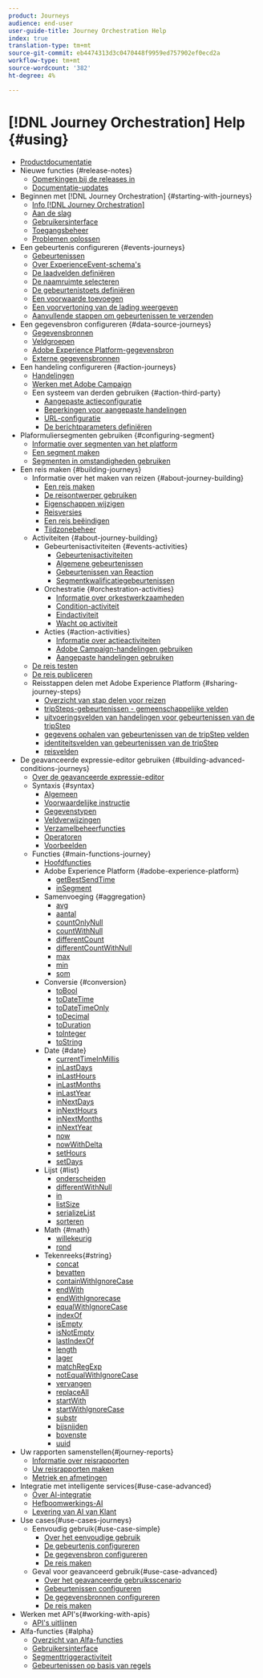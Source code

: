 ```yaml
---
product: Journeys
audience: end-user
user-guide-title: Journey Orchestration Help
index: true
translation-type: tm+mt
source-git-commit: eb4474313d3c0470448f9959ed757902ef0ecd2a
workflow-type: tm+mt
source-wordcount: '382'
ht-degree: 4%

---
```



# [!DNL Journey Orchestration] Help {#using}

+ [Productdocumentatie](journey-orchestration-home.md)
+ Nieuwe functies {#release-notes}
   + [Opmerkingen bij de releases in](using/release-notes/release-notes.md)
   + [Documentatie-updates](using/release-notes/documentation-updates.md)
+ Beginnen met [!DNL Journey Orchestration] {#starting-with-journeys}
   + [Info [!DNL Journey Orchestration]](using/about/about-journey-orchestration.md)
   + [Aan de slag](using/about/get-started.md)
   + [Gebruikersinterface](using/about/user-interface.md)
   + [Toegangsbeheer](using/about/access-management.md)
   + [Problemen oplossen](using/about/troubleshooting.md)
+ Een gebeurtenis configureren {#events-journeys}
   + [Gebeurtenissen](using/event/about-events.md)
   + [Over ExperienceEvent-schema&#39;s](using/event/experience-event-schema.md)
   + [De laadvelden definiëren](using/event/defining-the-payload-fields.md)
   + [De naamruimte selecteren](using/event/selecting-the-namespace.md)
   + [De gebeurtenistoets definiëren](using/event/defining-the-event-key.md)
   + [Een voorwaarde toevoegen](using/event/adding-a-condition.md)
   + [Een voorvertoning van de lading weergeven](using/event/previewing-the-payload.md)
   + [Aanvullende stappen om gebeurtenissen te verzenden](using/event/additional-steps-to-send-events-to-journey-orchestration.md)
+ Een gegevensbron configureren {#data-source-journeys}
   + [Gegevensbronnen](using/datasource/about-data-sources.md)
   + [Veldgroepen](using/datasource/field-groups.md)
   + [Adobe Experience Platform-gegevensbron](using/datasource/adobe-experience-platform-data-source.md)
   + [Externe gegevensbronnen](using/datasource/external-data-sources.md)
+ Een handeling configureren {#action-journeys}
   + [Handelingen](using/action/action.md)
   + [Werken met Adobe Campaign](using/action/working-with-adobe-campaign.md)
   + Een systeem van derden gebruiken {#action-third-party}
      + [Aangepaste actieconfiguratie](using/action/about-custom-action-configuration.md)
      + [Beperkingen voor aangepaste handelingen](using/action/custom-action-limitations.md)
      + [URL-configuratie](using/action/url-configuration.md)
      + [De berichtparameters definiëren](using/action/defining-the-message-parameters.md)
+ Plaformuliersegmenten gebruiken {#configuring-segment}
   + [Informatie over segmenten van het platform](using/segment/about-segments.md)
   + [Een segment maken](using/segment/creating-a-segment.md)
   + [Segmenten in omstandigheden gebruiken](using/segment/using-a-segment.md)
+ Een reis maken {#building-journeys}
   + Informatie over het maken van reizen {#about-journey-building}
      + [Een reis maken](using/building-journeys/journey.md)
      + [De reisontwerper gebruiken](using/building-journeys/using-the-journey-designer.md)
      + [Eigenschappen wijzigen](using/building-journeys/changing-properties.md)
      + [Reisversies](using/building-journeys/journey-versions.md)
      + [Een reis beëindigen](using/building-journeys/terminating-a-journey.md)
      + [Tijdzonebeheer](using/building-journeys/timezone-management.md)
   + Activiteiten {#about-journey-building}
      + Gebeurtenisactiviteiten {#events-activities}
         + [Gebeurtenisactiviteiten](using/building-journeys/event-activities.md)
         + [Algemene gebeurtenissen](using/building-journeys/general-events.md)
         + [Gebeurtenissen van Reaction](using/building-journeys/reaction-events.md)
         + [Segmentkwalificatiegebeurtenissen](using/building-journeys/segment-qualification-events.md)
      + Orchestratie {#orchestration-activities}
         + [Informatie over orkestwerkzaamheden](using/building-journeys/about-orchestration-activities.md)
         + [Condition-activiteit](using/building-journeys/condition-activity.md)
         + [Eindactiviteit](using/building-journeys/end-activity.md)
         + [Wacht op activiteit](using/building-journeys/wait-activity.md)
      + Acties {#action-activities}
         + [Informatie over actieactiviteiten](using/building-journeys/about-action-activities.md)
         + [Adobe Campaign-handelingen gebruiken](using/building-journeys/using-adobe-campaign-actions.md)
         + [Aangepaste handelingen gebruiken](using/building-journeys/using-custom-actions.md)
   + [De reis testen](using/building-journeys/testing-the-journey.md)
   + [De reis publiceren](using/building-journeys/publishing-the-journey.md)
   + Reisstappen delen met Adobe Experience Platform {#sharing-journey-steps}
      + [Overzicht van stap delen voor reizen](using/building-journeys/sharing-overview.md)
      + [tripSteps-gebeurtenissen - gemeenschappelijke velden](using/building-journeys/sharing-common-fields.md)
      + [uitvoeringsvelden van handelingen voor gebeurtenissen van de tripStep](using/building-journeys/sharing-execution-fields.md)
      + [gegevens ophalen van gebeurtenissen van de tripStep velden](using/building-journeys/sharing-fetch-fields.md)
      + [identiteitsvelden van gebeurtenissen van de tripStep](using/building-journeys/sharing-identity-fields.md)
      + [reisvelden](using/building-journeys/sharing-journey-fields.md)
+ De geavanceerde expressie-editor gebruiken {#building-advanced-conditions-journeys}
   + [Over de geavanceerde expressie-editor](using/expression/expressionadvanced.md)
   + Syntaxis {#syntax}
      + [Algemeen](using/expression/generalities.md)
      + [Voorwaardelijke instructie](using/expression/conditional-instruction.md)
      + [Gegevenstypen](using/expression/data-types.md)
      + [Veldverwijzingen](using/expression/field-references.md)
      + [Verzamelbeheerfuncties](using/expression/collection-management-functions.md)
      + [Operatoren](using/expression/operators.md)
      + [Voorbeelden](using/expression/advanced-editor-use-cases.md)
   + Functies {#main-functions-journey}
      + [Hoofdfuncties](using/expression/functions.md)
      + Adobe Experience Platform {#adobe-experience-platform}
         + [getBestSendTime](using/functions/functiongetbestsendtime.md)
         + [inSegment](using/functions/functioninsegment.md)
      + Samenvoeging {#aggregation}
         + [avg](using/functions/functionavg.md)
         + [aantal](using/functions/functioncount.md)
         + [countOnlyNull](using/functions/functioncountonlynull.md)
         + [countWithNull](using/functions/functioncountwithnull.md)
         + [differentCount](using/functions/functiondistinctcount.md)
         + [differentCountWithNull](using/functions/functiondistinctcountwithnull.md)
         + [max](using/functions/functionmax.md)
         + [min](using/functions/functionmin.md)
         + [som](using/functions/functionsum.md)
      + Conversie {#conversion}
         + [toBool](using/functions/functiontobool.md)
         + [toDateTime](using/functions/functiontodatetime.md)
         + [toDateTimeOnly](using/functions/functiontodatetimeonly.md)
         + [toDecimal](using/functions/functiontodecimal.md)
         + [toDuration](using/functions/functiontoduration.md)
         + [toInteger](using/functions/functiontointeger.md)
         + [toString](using/functions/functiontostring.md)
      + Date {#date}
         + [currentTime &#x200B; InMillis](using/functions/functioncurrenttimeinmillis.md)
         + [inLastDays](using/functions/functioninlastdays.md)
         + [inLastHours](using/functions/functioninlasthours.md)
         + [inLastMonths](using/functions/functioninlastmonths.md)
         + [inLastYear](using/functions/functioninlastyears.md)
         + [inNextDays](using/functions/functioninnextdays.md)
         + [inNextHours](using/functions/functioninnexthours.md)
         + [inNextMonths](using/functions/functioninnextmonths.md)
         + [inNextYear](using/functions/functioninnextyears.md)
         + [now](using/functions/functionnow.md)
         + [nowWithDelta](using/functions/functionnowwithdelta.md)
         + [setHours](using/functions/functionsethours.md)
         + [setDays](using/functions/functionsetdays.md)
      + Lijst {#list}
         + [onderscheiden](using/functions/functiondistinct.md)
         + [differentWithNull](using/functions/functiondistinctwithnull.md)
         + [in](using/functions/functionin.md)
         + [listSize](using/functions/functionlistsize.md)
         + [serializeList](using/functions/functionserializelist.md)
         + [sorteren](using/functions/functionsort.md)
      + Math {#math}
         + [willekeurig](using/functions/functionrandom.md)
         + [rond](using/functions/functionround.md)
      + Tekenreeks{#string}
         + [concat](using/functions/functionconcat.md)
         + [bevatten](using/functions/functioncontain.md)
         + [containWithIgnoreCase](using/functions/functioncontainwithignorecase.md)
         + [endWith](using/functions/functionendwith.md)
         + [endWithIgnorecase](using/functions/functionendwithignorecase.md)
         + [equalWithIgnoreCase](using/functions/functionequalignorecase.md)
         + [indexOf](using/functions/functionindexof.md)
         + [isEmpty](using/functions/functionisempty.md)
         + [isNotEmpty](using/functions/functionisnotempty.md)
         + [lastIndexOf](using/functions/functionlastindexof.md)
         + [length](using/functions/functionlength.md)
         + [lager](using/functions/functionlower.md)
         + [matchRegExp](using/functions/functionmatchregexp.md)
         + [notEqualWithIgnoreCase](using/functions/functionnotequalignorecase.md)
         + [vervangen](using/functions/functionreplace.md)
         + [replaceAll](using/functions/functionreplaceall.md)
         + [startWith](using/functions/functionstartwith.md)
         + [startWithIgnoreCase](using/functions/functionstartwithignorecase.md)
         + [substr](using/functions/functionsubstr.md)
         + [bijsnijden](using/functions/functiontrim.md)
         + [bovenste](using/functions/functionupper.md)
         + [uuid](using/functions/functionuuid.md)
+ Uw rapporten samenstellen{#journey-reports}
   + [Informatie over reisrapporten](using/reporting/about-journey-reports.md)
   + [Uw reisrapporten maken](using/reporting/creating-your-journey-reports.md)
   + [Metriek en afmetingen](using/reporting/metrics-and-dimensions.md)
+ Integratie met intelligente services{#use-case-advanced}
   + [Over AI-integratie](using/ai-services/ai-services-overview.md)
   + [Hefboomwerkings-AI](using/ai-services/leveraging-fatigue-scores.md)
   + [Levering van AI van Klant](using/ai-services/leveraging-customer-ai.md)
+ Use cases{#use-cases-journeys}
   + Eenvoudig gebruik{#use-case-simple}
      + [Over het eenvoudige gebruik](using/usecase/about-the-simple-use-case.md)
      + [De gebeurtenis configureren](using/usecase/configuring-the-event.md)
      + [De gegevensbron configureren](using/usecase/configuring-the-data-source.md)
      + [De reis maken](using/usecase/simple-uc-building-the-journey.md)
   + Geval voor geavanceerd gebruik{#use-case-advanced}
      + [Over het geavanceerde gebruiksscenario](using/usecase/about-the-advanced-use-case.md)
      + [Gebeurtenissen configureren](using/usecase/configuring-the-events.md)
      + [De gegevensbronnen configureren](using/usecase/configuring-the-data-sources.md)
      + [De reis maken](using/usecase/building-the-journey.md)
+ Werken met API&#39;s{#working-with-apis}
   + [API&#39;s uitlijnen](using/api/capping.md)
+ Alfa-functies {#alpha}
   + [Overzicht van Alfa-functies](using/alpha/alpha-overview.md)
   + [Gebruikersinterface](using/alpha/alpha-interface.md)
   + [Segmenttriggeractiviteit](using/alpha/alpha-segment-trigger.md)
   + [Gebeurtenissen op basis van regels](using/alpha/alpha-events.md)


